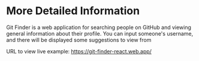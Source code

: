 # More Detailed Information

Git Finder is a web application for searching people on GitHub and viewing general information about their profile. You can input someone's username, and there will be displayed some suggestions to view from

URL to view live example: https://git-finder-react.web.app/
